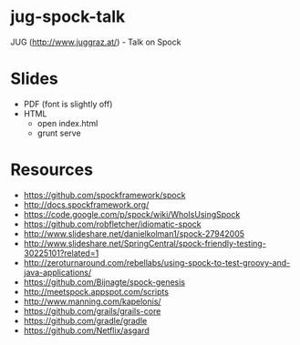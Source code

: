 # jug-spock-talk
JUG (http://www.juggraz.at/) - Talk on Spock

# Slides
- PDF (font is slightly off)
- HTML
    - open index.html
    - grunt serve

# Resources
- https://github.com/spockframework/spock
- http://docs.spockframework.org/
- https://code.google.com/p/spock/wiki/WhoIsUsingSpock
- https://github.com/robfletcher/idiomatic-spock
- http://www.slideshare.net/danielkolman1/spock-27942005
- http://www.slideshare.net/SpringCentral/spock-friendly-testing-30225101?related=1
- http://zeroturnaround.com/rebellabs/using-spock-to-test-groovy-and-java-applications/
- https://github.com/Bijnagte/spock-genesis
- http://meetspock.appspot.com/scripts
- http://www.manning.com/kapelonis/
- https://github.com/grails/grails-core
- https://github.com/gradle/gradle
- https://github.com/Netflix/asgard
